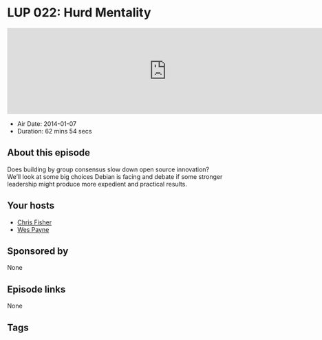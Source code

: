 # LUP 022: Hurd Mentality

<iframe src="https://player.fireside.fm/v2/RUkczH-V+dHuIzkOI?theme=dark" width="740" height="200" frameborder="0" scrolling="no"></iframe>

* Air Date: 2014-01-07
* Duration: 62 mins 54 secs

## About this episode

Does building by group consensus slow down open source innovation? We’ll look at some big choices Debian is facing and debate if some stronger leadership might produce more expedient and practical results.

## Your hosts
* [Chris Fisher](https://linuxunplugged.com/hosts/chrislas)
* [Wes Payne](https://linuxunplugged.com/hosts/wes)

## Sponsored by

None



## Episode links

None



## Tags

